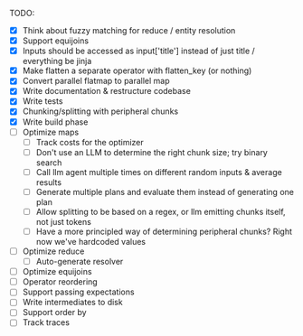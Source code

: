 TODO:

- [x] Think about fuzzy matching for reduce / entity resolution
- [x] Support equijoins
- [x] Inputs should be accessed as input['title'] instead of just title / everything be jinja
- [x] Make flatten a separate operator with flatten_key (or nothing)
- [x] Convert parallel flatmap to parallel map
- [x] Write documentation & restructure codebase
- [x] Write tests
- [x] Chunking/splitting with peripheral chunks
- [x] Write build phase
- [ ] Optimize maps
  - [ ] Track costs for the optimizer
  - [ ] Don't use an LLM to determine the right chunk size; try binary search
  - [ ] Call llm agent multiple times on different random inputs & average results
  - [ ] Generate multiple plans and evaluate them instead of generating one plan
  - [ ] Allow splitting to be based on a regex, or llm emitting chunks itself, not just tokens
  - [ ] Have a more principled way of determining peripheral chunks? Right now we've hardcoded values
- [ ] Optimize reduce
  - [ ] Auto-generate resolver
- [ ] Optimize equijoins
- [ ] Operator reordering
- [ ] Support passing expectations
- [ ] Write intermediates to disk
- [ ] Support order by
- [ ] Track traces
